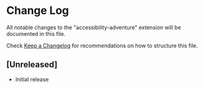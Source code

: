 # Change Log

All notable changes to the "accessibility-adventure" extension will be documented in this file.

Check [Keep a Changelog](http://keepachangelog.com/) for recommendations on how to structure this file.

## [Unreleased]

- Initial release